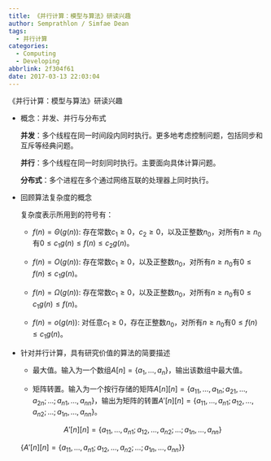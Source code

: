 ```yaml
---
title: 《并行计算：模型与算法》研读兴趣
author: Semprathlon / Simfae Dean
tags:
  - 并行计算
categories:
  - Computing
  - Developing
abbrlink: 2f304f61
date: 2017-03-13 22:03:04
---
```

《并行计算：模型与算法》研读兴趣

- 概念：并发、并行与分布式

  **并发**：多个线程在同一时间段内同时执行。更多地考虑控制问题，包括同步和互斥等经典问题。
  
  **并行**：多个线程在同一时刻同时执行。主要面向具体计算问题。

  **分布式**：多个进程在多个通过网络互联的处理器上同时执行。

- 回顾算法复杂度的概念

  复杂度表示所用到的符号有：

  - $f(n)=\Theta(g(n))$: 存在常数$c_1 \ge 0$，$c_2 \ge 0$，以及正整数$n_0$，对所有$n \ge n_0$有$0 \le c_1 g(n) \le f(n) \le c_2 g(n)$。

  - $f(n)=O(g(n))$: 存在常数$c_1 \ge 0$，以及正整数$n_0$，对所有$n \ge n_0$有$0 \le f(n) \le c_1 g(n)$。

  - $f(n)=\Omega(g(n))$: 存在常数$c_1 \ge 0$，以及正整数$n_0$，对所有$n \ge n_0$有$0 \le c_1 g(n) \le f(n)$。

  - $f(n)=o(g(n))$: 对任意$c_1 \ge 0$，存在正整数$n_0$，对所有$n \ge n_0$有$0 \le f(n) \le c_1 g(n)$。

- 针对并行计算，具有研究价值的算法的简要描述

  - 最大值。输入为一个数组$A[n]=\{a_1,\dots,a_n\}$，输出该数组中最大值。

  - 矩阵转置。输入为一个按行存储的矩阵$A[n][n]=\{ a_{11},\dots,a_{1n};a_{21},\dots,a_{2n};\dots;a_{n1},\dots,a_{nn} \}$，输出为矩阵的转置$A'[n][n]=\{ a_{11},\dots,a_{n1};a_{12},\dots,a_{n2};\dots;a_{1n},\dots,a_{nn} \}$。

  $$A'[n][n]=\{ a_{11},\dots,a_{n1};a_{12},\dots,a_{n2};\dots;a_{1n},\dots,a_{nn} \}$$

  {$A'[n][n]=\{ a_{11},\dots,a_{n1};a_{12},\dots,a_{n2};\dots;a_{1n},\dots,a_{nn} \}$}